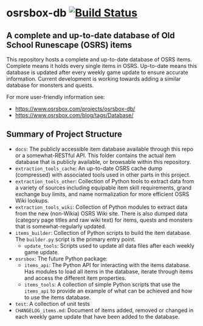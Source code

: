 # osrsbox-db [![Build Status](https://travis-ci.org/osrsbox/osrsbox-db.svg?branch=master)](https://travis-ci.org/osrsbox/osrsbox-db)

## A complete and up-to-date database of Old School Runescape (OSRS) items

This repository hosts a complete and up-to-date database of OSRS items. Complete means it holds every single items in OSRS. Up-to-date means this database is updated after every weekly game update to ensure accurate information. Current development is working towards adding a similar database for monsters and quests.

For more user-friendly information see: 

- https://www.osrsbox.com/projects/osrsbox-db/
- https://www.osrsbox.com/blog/tags/Database/

## Summary of Project Structure

- `docs`: The publicly accessible item database available through this repo or a somewhat-RESTful API. This folder contains the actual item database that is publicly available, or browsable within this repository.
- `extraction_tools_cache`: An up-to-date OSRS cache dump (compressed) with associated tools used in other parts in this project.
- `extraction_tools_other`: Collection of Python tools to extract data from a variety of sources including equipable item skill requirements, grand exchange buy limits, and name normalization for more efficient OSRS Wiki lookups.
- `extraction_tools_wiki`: Collection of Python modules to extract data from the new (non-Wikia) OSRS Wiki site. There is also dumped data (category page titles and raw wiki text) for items, quests and monsters that is somewhat-regularly updated.
- `items_builder`: Collection of Python scripts to build the item database. The `builder.py` script is the primary entry point.
    - `update_tools`: Scripts used to update all data files after each weekly game update. 
- `osrsbox`: The future Python package:
    - `items_api`: The Python API for interacting with the items database. Has modules to load all items in the database, iterate through items and access the different item properties.
    - `items_tools`: A collection of simple Python scripts that use the `items_api` to provide an example of what can be achieved and how to use the items database.
- `test`: A collection of unit tests
- `CHANGELOG_items.md`: Document of items added, removed or changed in each weekly game update that have been added to the database.
 